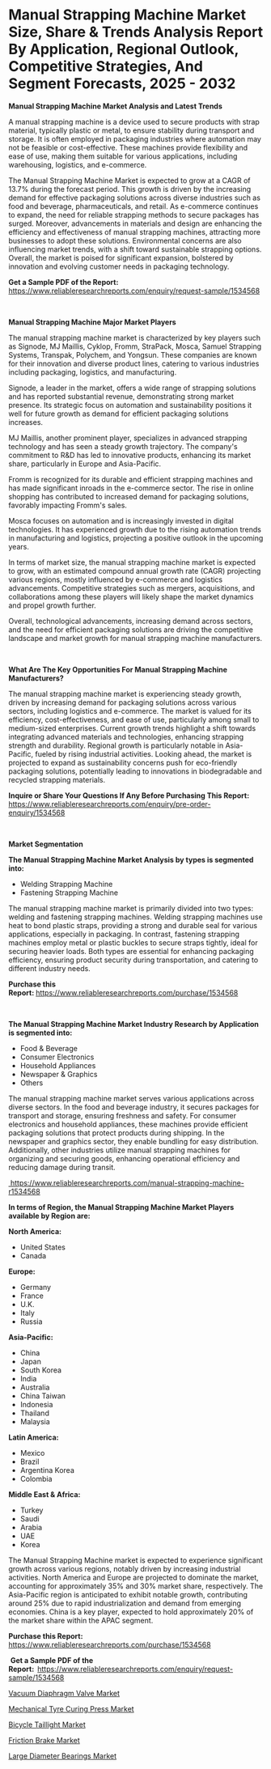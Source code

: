<p><h1>Manual Strapping Machine Market Size, Share & Trends Analysis Report By Application, Regional Outlook, Competitive Strategies, And Segment Forecasts, 2025 - 2032</h1></p><p><strong>Manual Strapping Machine Market Analysis and Latest Trends</strong></p>
<p><p>A manual strapping machine is a device used to secure products with strap material, typically plastic or metal, to ensure stability during transport and storage. It is often employed in packaging industries where automation may not be feasible or cost-effective. These machines provide flexibility and ease of use, making them suitable for various applications, including warehousing, logistics, and e-commerce.</p><p>The Manual Strapping Machine Market is expected to grow at a CAGR of 13.7% during the forecast period. This growth is driven by the increasing demand for effective packaging solutions across diverse industries such as food and beverage, pharmaceuticals, and retail. As e-commerce continues to expand, the need for reliable strapping methods to secure packages has surged. Moreover, advancements in materials and design are enhancing the efficiency and effectiveness of manual strapping machines, attracting more businesses to adopt these solutions. Environmental concerns are also influencing market trends, with a shift toward sustainable strapping options. Overall, the market is poised for significant expansion, bolstered by innovation and evolving customer needs in packaging technology.</p></p>
<p><strong>Get a Sample PDF of the Report:&nbsp;</strong> <a href="https://www.reliableresearchreports.com/enquiry/request-sample/1534568?utm_campaign=115&utm_medium=2&utm_source=Github&utm_content=ia&utm_term=17022025&utm_id=manual-strapping-machine">https://www.reliableresearchreports.com/enquiry/request-sample/1534568</a></p>
<p>&nbsp;</p>
<p><strong>Manual Strapping Machine Major Market Players</strong></p>
<p><p>The manual strapping machine market is characterized by key players such as Signode, MJ Maillis, Cyklop, Fromm, StraPack, Mosca, Samuel Strapping Systems, Transpak, Polychem, and Yongsun. These companies are known for their innovation and diverse product lines, catering to various industries including packaging, logistics, and manufacturing.</p><p>Signode, a leader in the market, offers a wide range of strapping solutions and has reported substantial revenue, demonstrating strong market presence. Its strategic focus on automation and sustainability positions it well for future growth as demand for efficient packaging solutions increases.</p><p>MJ Maillis, another prominent player, specializes in advanced strapping technology and has seen a steady growth trajectory. The company's commitment to R&D has led to innovative products, enhancing its market share, particularly in Europe and Asia-Pacific.</p><p>Fromm is recognized for its durable and efficient strapping machines and has made significant inroads in the e-commerce sector. The rise in online shopping has contributed to increased demand for packaging solutions, favorably impacting Fromm's sales.</p><p>Mosca focuses on automation and is increasingly invested in digital technologies. It has experienced growth due to the rising automation trends in manufacturing and logistics, projecting a positive outlook in the upcoming years.</p><p>In terms of market size, the manual strapping machine market is expected to grow, with an estimated compound annual growth rate (CAGR) projecting various regions, mostly influenced by e-commerce and logistics advancements. Competitive strategies such as mergers, acquisitions, and collaborations among these players will likely shape the market dynamics and propel growth further.</p><p>Overall, technological advancements, increasing demand across sectors, and the need for efficient packaging solutions are driving the competitive landscape and market growth for manual strapping machine manufacturers.</p></p>
<p>&nbsp;</p>
<p><strong>What Are The Key Opportunities For Manual Strapping Machine Manufacturers?</strong></p>
<p><p>The manual strapping machine market is experiencing steady growth, driven by increasing demand for packaging solutions across various sectors, including logistics and e-commerce. The market is valued for its efficiency, cost-effectiveness, and ease of use, particularly among small to medium-sized enterprises. Current growth trends highlight a shift towards integrating advanced materials and technologies, enhancing strapping strength and durability. Regional growth is particularly notable in Asia-Pacific, fueled by rising industrial activities. Looking ahead, the market is projected to expand as sustainability concerns push for eco-friendly packaging solutions, potentially leading to innovations in biodegradable and recycled strapping materials.</p></p>
<p><strong>Inquire or Share Your Questions If Any Before Purchasing This Report:</strong> <a href="https://www.reliableresearchreports.com/enquiry/pre-order-enquiry/1534568?utm_campaign=115&utm_medium=2&utm_source=Github&utm_content=ia&utm_term=17022025&utm_id=manual-strapping-machine">https://www.reliableresearchreports.com/enquiry/pre-order-enquiry/1534568</a></p>
<p>&nbsp;</p>
<p><strong>Market Segmentation</strong></p>
<p><strong>The Manual Strapping Machine Market Analysis by types is segmented into:</strong></p>
<p><ul><li>Welding Strapping Machine</li><li>Fastening Strapping Machine</li></ul></p>
<p><p>The manual strapping machine market is primarily divided into two types: welding and fastening strapping machines. Welding strapping machines use heat to bond plastic straps, providing a strong and durable seal for various applications, especially in packaging. In contrast, fastening strapping machines employ metal or plastic buckles to secure straps tightly, ideal for securing heavier loads. Both types are essential for enhancing packaging efficiency, ensuring product security during transportation, and catering to different industry needs.</p></p>
<p><strong>Purchase this Report:&nbsp;</strong><a href="https://www.reliableresearchreports.com/purchase/1534568?utm_campaign=115&utm_medium=2&utm_source=Github&utm_content=ia&utm_term=17022025&utm_id=manual-strapping-machine">https://www.reliableresearchreports.com/purchase/1534568</a></p>
<p>&nbsp;</p>
<p><strong>The Manual Strapping Machine Market Industry Research by Application is segmented into:</strong></p>
<p><ul><li>Food & Beverage</li><li>Consumer Electronics</li><li>Household Appliances</li><li>Newspaper & Graphics</li><li>Others</li></ul></p>
<p><p>The manual strapping machine market serves various applications across diverse sectors. In the food and beverage industry, it secures packages for transport and storage, ensuring freshness and safety. For consumer electronics and household appliances, these machines provide efficient packaging solutions that protect products during shipping. In the newspaper and graphics sector, they enable bundling for easy distribution. Additionally, other industries utilize manual strapping machines for organizing and securing goods, enhancing operational efficiency and reducing damage during transit.</p></p>
<p><a href="https://www.reliableresearchreports.com/manual-strapping-machine-r1534568?utm_campaign=115&utm_medium=2&utm_source=Github&utm_content=ia&utm_term=17022025&utm_id=manual-strapping-machine">&nbsp;https://www.reliableresearchreports.com/manual-strapping-machine-r1534568</a></p>
<p><strong>In terms of Region, the Manual Strapping Machine Market Players available by Region are:</strong></p>
<p>
    <p> <strong> North America: </strong>
        <ul>
            <li>United States</li>
            <li>Canada</li>
        </ul>
        </p> 
    <p> <strong> Europe: </strong>
        <ul>
            <li>Germany</li>
            <li>France</li>
            <li>U.K.</li>
            <li>Italy</li>
            <li>Russia</li>
        </ul>
        </p> 
    <p> <strong> Asia-Pacific: </strong>
        <ul>
            <li>China</li>
            <li>Japan</li>
            <li>South Korea</li>
            <li>India</li>
            <li>Australia</li>
            <li>China Taiwan</li>
            <li>Indonesia</li>
            <li>Thailand</li>
            <li>Malaysia</li>
        </ul>
        </p> 
    <p> <strong> Latin America: </strong>
        <ul>
            <li>Mexico</li>
            <li>Brazil</li>
            <li>Argentina Korea</li>
            <li>Colombia</li>
        </ul>
        </p> 
    <p> <strong> Middle East & Africa: </strong>
        <ul>
            <li>Turkey</li>
            <li>Saudi</li>
            <li>Arabia</li>
            <li>UAE</li>
            <li>Korea</li>
        </ul>
    </p>
    </p>
<p><p>The Manual Strapping Machine market is expected to experience significant growth across various regions, notably driven by increasing industrial activities. North America and Europe are projected to dominate the market, accounting for approximately 35% and 30% market share, respectively. The Asia-Pacific region is anticipated to exhibit notable growth, contributing around 25% due to rapid industrialization and demand from emerging economies. China is a key player, expected to hold approximately 20% of the market share within the APAC segment.</p></p>
<p><strong>Purchase this Report: </strong><a href="https://www.reliableresearchreports.com/purchase/1534568?utm_campaign=115&utm_medium=2&utm_source=Github&utm_content=ia&utm_term=17022025&utm_id=manual-strapping-machine">https://www.reliableresearchreports.com/purchase/1534568</a></p>
<p>&nbsp;<strong>Get a Sample PDF of the Report:&nbsp;&nbsp;</strong><a href="https://www.reliableresearchreports.com/enquiry/request-sample/1534568?utm_campaign=115&utm_medium=2&utm_source=Github&utm_content=ia&utm_term=17022025&utm_id=manual-strapping-machine">https://www.reliableresearchreports.com/enquiry/request-sample/1534568</a></p>
<p><strong></strong></p>
<p><p><a href="https://github.com/akrachveslov/Market-Research-Report-List-1/blob/main/vacuum-diaphragm-valve-market.md?utm_campaign=115&utm_medium=2&utm_source=Github&utm_content=ia&utm_term=17022025&utm_id=manual-strapping-machine">Vacuum Diaphragm Valve Market</a></p><p><a href="https://github.com/tashipmhuiri/Market-Research-Report-List-1/blob/main/mechanical-tyre-curing-press-market.md?utm_campaign=115&utm_medium=2&utm_source=Github&utm_content=ia&utm_term=17022025&utm_id=manual-strapping-machine">Mechanical Tyre Curing Press Market</a></p><p><a href="https://github.com/lynlynyusay/Market-Research-Report-List-1/blob/main/bicycle-taillight-market.md?utm_campaign=115&utm_medium=2&utm_source=Github&utm_content=ia&utm_term=17022025&utm_id=manual-strapping-machine">Bicycle Taillight Market</a></p><p><a href="https://github.com/adyawafurber1/Market-Research-Report-List-1/blob/main/friction-brake-market.md?utm_campaign=115&utm_medium=2&utm_source=Github&utm_content=ia&utm_term=17022025&utm_id=manual-strapping-machine">Friction Brake Market</a></p><p><a href="https://github.com/balapopepi/Market-Research-Report-List-1/blob/main/large-diameter-bearings-market.md?utm_campaign=115&utm_medium=2&utm_source=Github&utm_content=ia&utm_term=17022025&utm_id=manual-strapping-machine">Large Diameter Bearings Market</a></p></p>